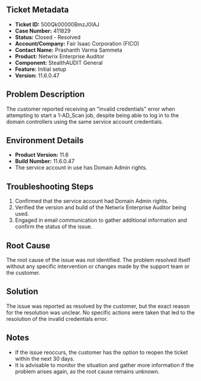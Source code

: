 ## Ticket Metadata
- **Ticket ID:** 500Qk00000BmzJ0IAJ
- **Case Number:** 411829
- **Status:** Closed - Resolved
- **Account/Company:** Fair Isaac Corporation (FICO)
- **Contact Name:** Prashanth Varma Sammeta
- **Product:** Netwrix Enterprise Auditor
- **Component:** StealthAUDIT General
- **Feature:** Initial setup
- **Version:** 11.6.0.47

## Problem Description
The customer reported receiving an "invalid credentials" error when attempting to start a 1-AD_Scan job, despite being able to log in to the domain controllers using the same service account credentials.

## Environment Details
- **Product Version:** 11.6
- **Build Number:** 11.6.0.47
- The service account in use has Domain Admin rights.

## Troubleshooting Steps
1. Confirmed that the service account had Domain Admin rights.
2. Verified the version and build of the Netwrix Enterprise Auditor being used.
3. Engaged in email communication to gather additional information and confirm the status of the issue.

## Root Cause
The root cause of the issue was not identified. The problem resolved itself without any specific intervention or changes made by the support team or the customer.

## Solution
The issue was reported as resolved by the customer, but the exact reason for the resolution was unclear. No specific actions were taken that led to the resolution of the invalid credentials error.

## Notes
- If the issue reoccurs, the customer has the option to reopen the ticket within the next 30 days.
- It is advisable to monitor the situation and gather more information if the problem arises again, as the root cause remains unknown.